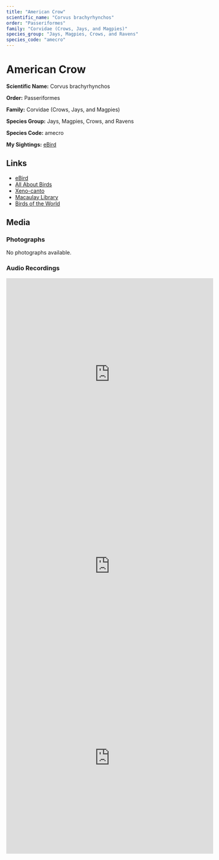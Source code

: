 ```yaml
---
title: "American Crow"
scientific_name: "Corvus brachyrhynchos"
order: "Passeriformes"
family: "Corvidae (Crows, Jays, and Magpies)"
species_group: "Jays, Magpies, Crows, and Ravens"
species_code: "amecro"
---
```


# American Crow

**Scientific Name:** Corvus brachyrhynchos

**Order:** Passeriformes

**Family:** Corvidae (Crows, Jays, and Magpies)

**Species Group:** Jays, Magpies, Crows, and Ravens

**Species Code:** amecro

**My Sightings:** [eBird](https://ebird.org/lifelist?r=world&time=life&spp=amecro)

## Links
* [eBird](https://ebird.org/species/amecro) 
* [All About Birds](https://www.allaboutbirds.org/guide/amecro) 
* [Xeno-canto](https://www.xeno-canto.org/species/amecro) 
* [Macaulay Library](https://search.macaulaylibrary.org/catalog?taxonCode=amecro&sort=rating_rank_desc)
* [Birds of the World](https://birdsoftheworld.org/bow/species/amecro)

## Media
### Photographs
No photographs available.

### Audio Recordings
<iframe src="https://macaulaylibrary.org/asset/626557692/embed" width="550" height="510" frameborder="0" allowfullscreen></iframe>
<iframe src="https://macaulaylibrary.org/asset/626995498/embed" width="550" height="510" frameborder="0" allowfullscreen></iframe>
<iframe src="https://macaulaylibrary.org/asset/626583053/embed" width="550" height="510" frameborder="0" allowfullscreen></iframe>
